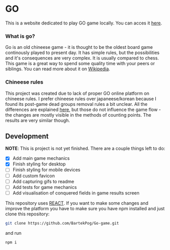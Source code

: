 # GO

This is a website dedicated to play GO game locally. You can acces it [here](https://bartekpog.github.io/Go-game/).

### What is go?

Go is an old chineese game - it is thought to be the oldest board game continously played to present day. It has simple rules, but the possibilities and it's consequences are very complex. It is usually compared to chess. This game is a great way to spend some quality time with your peers or siblings. You can read more about it on [Wikipedia](<https://en.wikipedia.org/wiki/Go_(game)>).

### Chineese rules

This project was created due to lack of proper GO online platform on chineese rules. I prefer chineese rules over japaneese/korean because I found its post-game dead groups removal rules a bit unclear. All the differences are explained [here](https://boardgames.stackexchange.com/questions/1841/what-are-the-difference-between-chinese-and-japanese-rules-in-go), but those do not influence the game flow - the changes are mostly visible in the methods of counting points. The results are very similar though.

## Development

**NOTE**: This is project is not yet finished. There are a couple things left to do:

- [x] Add main game mechanics
- [x] Finish styling for desktop
- [ ] Finish styling for mobile devices
- [ ] Add custom favicon
- [ ] Add capturing gifs to readme
- [ ] Add tests for game mechanics
- [ ] Add visualisation of conquered fields in game results screen

This repository uses [REACT](https://reactjs.org). If you want to make some changes and improve the platform you have to make sure you have npm installed and just clone this repository:

```sh
git clone https://github.com/BartekPog/Go-game.git
```

and run

```sh
npm i
```

